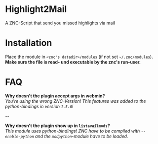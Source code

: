 Highlight2Mail
==============

A ZNC-Script that send you missed highlights via mail

Installation
============
Place the module in `<znc's datadir>/modules` (if not set `~/.znc/modules`).  
**Make sure the file is read- und executable by the znc's run-user.**

FAQ
====
**Why doesn't the plugin accept args in webmin?**  
*You're using the wrong ZNC-Version! This features was added to the python-bindings in version `1.5.0`!*

--

**Why doesn't the plugin show up in `listavailmods`?**  
*This module uses python-bindings! ZNC have to be compiled with `--enable-python` and the `modpython`-module have to be loaded.*
